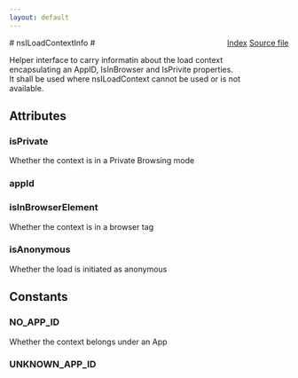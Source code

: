 ```yaml
---
layout: default
---
```

<div class='links' style='float:right'><a href="../index.html">Index</a>
<a href="http://dxr.mozilla.org/mozilla-central/source/netwerk/base/public/nsILoadContextInfo.idl">Source file</a>
</div>
# nsILoadContextInfo #
  
Helper interface to carry informatin about the load context  
encapsulating an AppID, IsInBrowser and IsPrivite properties.  
It shall be used where nsILoadContext cannot be used or is not  
available.  
  

## Attributes ##

### isPrivate ###
  
Whether the context is in a Private Browsing mode  
  

### appId ###

### isInBrowserElement ###
  
Whether the context is in a browser tag  
  

### isAnonymous ###
  
Whether the load is initiated as anonymous  
  

## Constants ##

### NO_APP_ID ###
  
Whether the context belongs under an App  
  

### UNKNOWN_APP_ID ###
